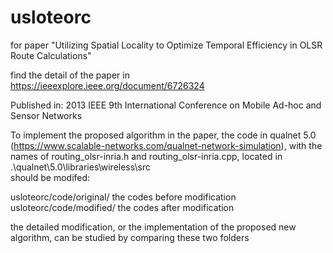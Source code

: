 # usloteorc
for paper "Utilizing Spatial Locality to Optimize Temporal Efficiency in OLSR Route Calculations"

find the detail of the paper in https://ieeexplore.ieee.org/document/6726324

Published in: 2013 IEEE 9th International Conference on Mobile Ad-hoc and Sensor Networks



To implement the proposed algorithm in the paper, 
the code in qualnet 5.0 (https://www.scalable-networks.com/qualnet-network-simulation), 
with the names of routing_olsr-inria.h and routing_olsr-inria.cpp, 
located in .\qualnet\5.0\libraries\wireless\src\
should be modifed:

usloteorc/code/original/  the codes before modification
usloteorc/code/modified/  the codes after modification

the detailed modification, or the implementation of the proposed new algorithm, can be studied by comparing these two folders
